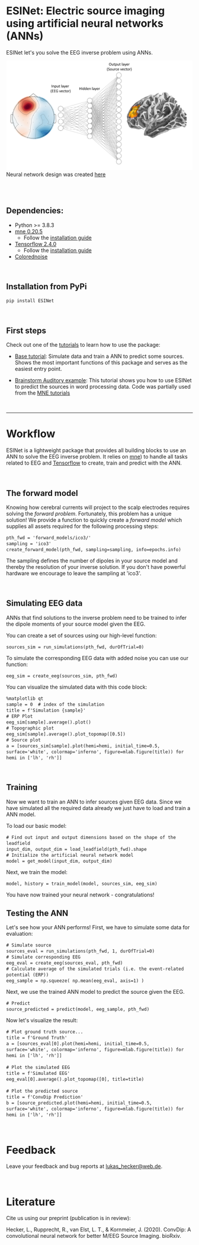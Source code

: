 # ESINet: Electric source imaging using artificial neural networks (ANNs)

ESINet let's you solve the EEG inverse problem using ANNs.

![ESINet](/assets/ESINet.png)
Neural network design was created [here](http://alexlenail.me/NN-SVG/index.html)

<br/><br/>

## Dependencies:
* Python >= 3.8.3
* [mne 0.20.5](https://mne.tools/stable/index.html)
  * Follow the [installation guide](https://mne.tools/stable/install/mne_python.html#installing-mne-python-and-its-dependencies)
* [Tensorflow 2.4.0](https://www.tensorflow.org/)
  * Follow the [installation guide](https://www.tensorflow.org/install)
* [Colorednoise](https://github.com/felixpatzelt/colorednoise)

<br/>

## Installation from PyPi

```
pip install ESINet
```

<br/>

## First steps

Check out one of the [tutorials](tutorials/) to learn how to use the package:

* [Base tutorial](tutorials/tutorial.ipynb): Simulate data and train a ANN to predict some sources. Shows the most important functions of this package and serves as the easiest entry point.
  
* [Brainstorm Auditory example](tutorials/brainstorm_auditory_example.ipynb): This tutorial shows you how to use ESINet to predict the sources in word processing data. Code was partially used from the [MNE tutorials](https://mne.tools/stable/auto_tutorials/sample-datasets/plot_brainstorm_auditory.html?highlight=brainstorm)
 
<br/>

---
# Workflow
ESINet is a lightweight package that provides all building blocks to use an ANN
to solve the EEG inverse problem. It relies on
[mne](https://mne.tools/stable/index.html)) to handle all tasks
related to EEG and [Tensorflow](https://www.tensorflow.org/) to create, train
and predict with the ANN.

<br/>

## The forward model
Knowing how cerebral currents will project to the scalp electrodes requires solving the *forward problem*. Fortunately, this problem has a unique solution! We provide a function to quickly create a *forward model* which supplies all assets required for the following processing steps:

```
pth_fwd = 'forward_models/ico3/'
sampling = 'ico3'
create_forward_model(pth_fwd, sampling=sampling, info=epochs.info)
```
The sampling defines the number of dipoles in your source model and thereby the resolution of your inverse solution. If you don't have powerful hardware we encourage to leave the sampling at 'ico3'.

<br/>

## Simulating EEG data
ANNs that find solutions to the inverse problem need to be trained to infer the dipole moments of your source model given the EEG.

You can create a set of sources using our high-level function:
```
sources_sim = run_simulations(pth_fwd, durOfTrial=0)
```

To simulate the corresponding EEG data with added noise you can use our function:
```
eeg_sim = create_eeg(sources_sim, pth_fwd)
```

You can visualize the simulated data with this code block:
```
%matplotlib qt
sample = 0  # index of the simulation
title = f'Simulation {sample}'
# ERP Plot
eeg_sim[sample].average().plot()
# Topographic plot
eeg_sim[sample].average().plot_topomap([0.5])
# Source plot
a = [sources_sim[sample].plot(hemi=hemi, initial_time=0.5, surface='white', colormap='inferno', figure=mlab.figure(title)) for hemi in ['lh', 'rh']]
```

<br/>

## Training
Now we want to train an ANN to infer sources given EEG data. Since we have simulated all the required data already we just have to load and train a ANN model.

To load our basic model:

```
# Find out input and output dimensions based on the shape of the leadfield 
input_dim, output_dim = load_leadfield(pth_fwd).shape
# Initialize the artificial neural network model
model = get_model(input_dim, output_dim)
```
Next, we train the model:
```
model, history = train_model(model, sources_sim, eeg_sim)
```

You have now trained your neural network - congratulations!

## Testing the ANN
Let's see how your ANN performs!
First, we have to simulate some data for evaluation:
```
# Simulate source
sources_eval = run_simulations(pth_fwd, 1, durOfTrial=0)
# Simulate corresponding EEG
eeg_eval = create_eeg(sources_eval, pth_fwd)
# Calculate average of the simulated trials (i.e. the event-related potential (ERP))
eeg_sample = np.squeeze( np.mean(eeg_eval, axis=1) )
```
Next, we use the trained ANN model to predict the source given the EEG.

```
# Predict
source_predicted = predict(model, eeg_sample, pth_fwd)
```

Now let's visualize the result:
```
# Plot ground truth source...
title = f'Ground Truth'
a = [sources_eval[0].plot(hemi=hemi, initial_time=0.5, surface='white', colormap='inferno', figure=mlab.figure(title)) for hemi in ['lh', 'rh']]

# Plot the simulated EEG
title = f'Simulated EEG'
eeg_eval[0].average().plot_topomap([0], title=title)

# Plot the predicted source
title = f'ConvDip Prediction'
b = [source_predicted.plot(hemi=hemi, initial_time=0.5, surface='white', colormap='inferno', figure=mlab.figure(title)) for hemi in ['lh', 'rh']]

```

<br/>

# Feedback
Leave your feedback and bug reports at lukas_hecker@web.de.

<br/>

# Literature
Cite us using our preprint (publication is in review):

Hecker, L., Rupprecht, R., van Elst, L. T., & Kornmeier, J. (2020). ConvDip: A convolutional neural network for better M/EEG Source Imaging. bioRxiv.